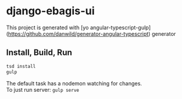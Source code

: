 # django-ebagis-ui

This project is generated with [yo angular-typescript-gulp] (https://github.com/danwild/generator-angular-typescript)
generator

## Install, Build, Run

```bash
tsd install
gulp
```

The default task has a nodemon watching for changes.<br/>
To just run server: `gulp serve`